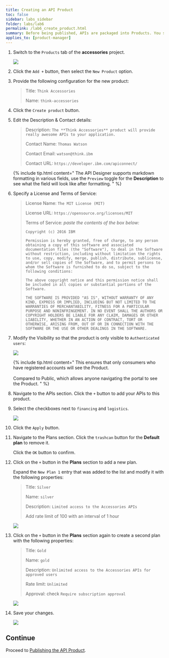```yaml
---
title: Creating an API Product
toc: false
sidebar: labs_sidebar
folder: labs/lab6
permalink: /lab6_create_product.html
summary: Before being published, APIs are packaged into Products. You saw in Lab 4 how to create a new Product. In this section, you will create another new Product for the accessories APIs, as well as create two new Plans for consumers to subscribe to.
applies_to: [product-manager]
---
```


1.  Switch to the `Products` tab of the **accessories** project.

    ![](./images/labs/lab6/product-tab.png)

1.  Click the `Add +` button, then select the `New Product` option.

1.  Provide the following configuration for the new product:

    > Title: `Think Accessories`
    >
    > Name: `think-accessories`

1.  Click the `Create product` button.

1.  Edit the Description & Contact details:

    > Description: `The **Think Accessories** product will provide really awesome APIs to your application.`
    >
    > Contact Name: `Thomas Watson`
    >
    > Contact Email: `watson@think.ibm`
    >
    > Contact URL: `https://developer.ibm.com/apiconnect/`  
	
    {% include tip.html content="
        The API Designer supports markdown formatting in various fields, use the `Preview` toggle for the **Description** to see what the field will look like after formatting.
    " %}

1.  Specify a License and Terms of Service:

    > License Name: `The MIT License (MIT)`
    >
    > License URL: `https://opensource.org/licenses/MIT`
    >
    > Terms of Service: _paste the contents of the box below:_
    > 
    > ```text
    > Copyright (c) 2016 IBM
    > 
    > Permission is hereby granted, free of charge, to any person obtaining a copy of this software and associated documentation files (the "Software"), to deal in the Software without restriction, including without limitation the rights to use, copy, modify, merge, publish, distribute, sublicense, and/or sell copies of the Software, and to permit persons to whom the Software is furnished to do so, subject to the following conditions:
    > 
    > The above copyright notice and this permission notice shall be included in all copies or substantial portions of the Software.
    > 
    > THE SOFTWARE IS PROVIDED "AS IS", WITHOUT WARRANTY OF ANY KIND, EXPRESS OR IMPLIED, INCLUDING BUT NOT LIMITED TO THE WARRANTIES OF MERCHANTABILITY, FITNESS FOR A PARTICULAR PURPOSE AND NONINFRINGEMENT. IN NO EVENT SHALL THE AUTHORS OR COPYRIGHT HOLDERS BE LIABLE FOR ANY CLAIM, DAMAGES OR OTHER LIABILITY, WHETHER IN AN ACTION OF CONTRACT, TORT OR OTHERWISE, ARISING FROM, OUT OF OR IN CONNECTION WITH THE SOFTWARE OR THE USE OR OTHER DEALINGS IN THE SOFTWARE.
    > ```
	
1.  Modify the Visibility so that the product is only visible to `Authenticated users`:
  
    ![](./images/labs/lab6/product-visibility.png)
	
	{% include tip.html content="
        This ensures that only consumers who have registered accounts will see the Product.
        <br/><br/>
        Compared to Public, which allows anyone navigating the portal to see the Product.
    " %}
	
1.  Navigate to the APIs section. Click the `+` button to add your APIs to this product.

1.  Select the checkboxes next to `financing` and `logistics`.
	 
    ![](./images/labs/lab6/select-apis.png)

1.  Click the `Apply` button.

1.  Navigate to the Plans section. Click the `trashcan` button for the **Default plan** to remove it.

    Click the `OK` button to confirm.

1.  Click on the `+` button in the **Plans** section to add a new plan.

    Expand the `New Plan 1` entry that was added to the list and modify it with the following properties:

    > Title: `Silver`
    >
    > Name: `silver`
    >
    > Description: `Limited access to the Accessories APIs`
    >
    > Add rate limit of 100 with an interval of 1 hour
	
    ![](./images/labs/lab6/plan-silver.png)

1.  Click on the `+` button in the **Plans** section again to create a second plan with the following properties:

    > Title: `Gold`
    >
    > Name: `gold`
    >
    > Description: `Unlimited access to the Accessories APIs for approved users`
    >
    > Rate limit: `Unlimited`
    >
    > Approval: check `Require subscription approval`  
	
    ![](./images/labs/lab6/plan-gold.png)

1.  Save your changes.

    ![](./images/common/save.png)

## Continue

Proceed to [Publishing the API Product](lab6_publish_product.html).